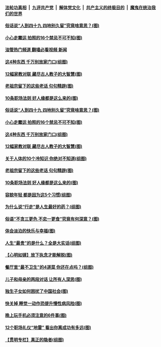 ####  [法轮功真相](../../../../basic/blob/master/README.md?t=12182031) &nbsp;|&nbsp; [九评共产党](../../../../9ping.md/blob/master/README.md?t=12182031) &nbsp;|&nbsp; [解体党文化](../../../../jtdwh.md/blob/master/README.md?t=12182031)  &nbsp;|&nbsp; [共产主义的终极目的](../../../../gczydzjmd.md/blob/master/README.md?t=12182031) &nbsp;|&nbsp; [魔鬼在统治我们的世界](../../../../mgztzwmdsj.md/blob/master/README.md?t=12182031) 

#### [俗话说“人到四十九 四地别久留”究竟啥意思？(图)](../pages/p8/1024399.md?t=12182031) 

#### [小心走霉运 拍照的16个禁忌不可不知(图)](../pages/p8/1024091.md?t=12182031) 

#### [油管热门频道 翻墙必看视频 新闻](http://129.146.143.75:81/youtube.html?12182031)

#### [这4种东西 千万别放家门口(组图)](../pages/p8/1023856.md?t=12182031) 

#### [12幅家教对联 藏尽古人教子的大智慧(图)](../pages/p8/1024328.md?t=12182031) 

#### [老祖宗留下的这些老话 句句精辟(图)](../pages/p8/1024263.md?t=12182031) 

#### [10条职场法则 好人缘都是这么来的(图)](../pages/p8/1024181.md?t=12182031) 

#### [俗话说“人到四十九 四地别久留”究竟啥意思？(图)](../pages/p8/1024399.md?t=12182031) 

#### [小心走霉运 拍照的16个禁忌不可不知(图)](../pages/p8/1024091.md?t=12182031) 

#### [这4种东西 千万别放家门口(组图)](../pages/p8/1023856.md?t=12182031) 

#### [12幅家教对联 藏尽古人教子的大智慧(图)](../pages/p8/1024328.md?t=12182031) 

#### [关于人体的10个冷知识 你绝对不知道(组图)](../pages/p8/1024319.md?t=12182031) 

#### [老祖宗留下的这些老话 句句精辟(图)](../pages/p8/1024263.md?t=12182031) 

#### [10条职场法则 好人缘都是这么来的(图)](../pages/p8/1024181.md?t=12182031) 

#### [容貌年轻 都是因为这5个习惯(组图)](../pages/p8/1023852.md?t=12182031) 

#### [为什么说“行走”是人生最好的药？(组图)](../pages/p8/1024182.md?t=12182031) 

#### [俗语“不贪三更色 不恋一更食”究竟有何深意？(图)](../pages/p8/1024162.md?t=12182031) 

#### [体会淡泊的快乐与幸福(图)](../pages/p8/1024160.md?t=12182031) 

#### [人生“最贵”的是什么？全是大实话(组图)](../pages/p8/1024087.md?t=12182031) 

#### [【心明如镜】放下执念才能解脱(图)](../pages/p8/1024056.md?t=12182031) 

#### [餐厅里“最不卫生”的4道菜 你还在点吗？(组图)](../pages/p8/1024066.md?t=12182031) 

#### [儿子和母亲的两段对话 让所有人深思(图)](../pages/p8/1024025.md?t=12182031) 

#### [独生子女如何困扰了中国社会(图)](../pages/p8/1023970.md?t=12182031) 

#### [快关掉 睡觉一动作恐提升慢性病风险(图)](../pages/p8/1023950.md?t=12182031) 

#### [晚上玩手机必须注意的6件事(图)](../pages/p8/1023875.md?t=12182031) 

#### [12个职场礼仪“地雷” 看出你离成功有多远(图)](../pages/p8/1023841.md?t=12182031) 

#### [【贯明专栏】真正的隐者(组图)](../pages/p8/1023857.md?t=12182031) 

<img src='http://gfw-breaker.win/goodnews/indexes/p8.md' width='0px' height='0px'/>
